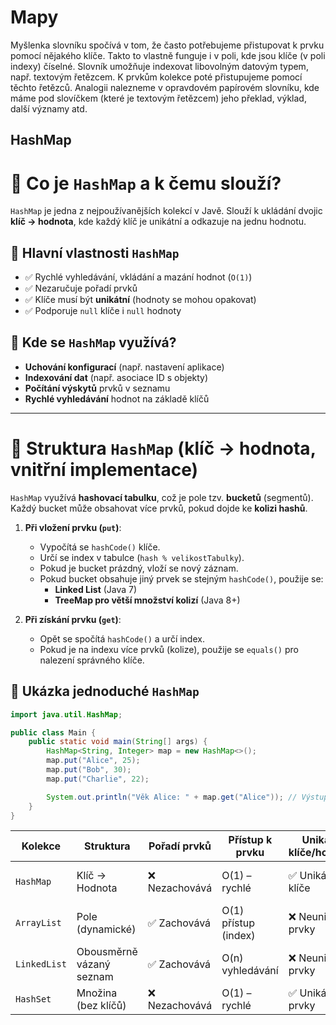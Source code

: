 # Mapy

Myšlenka slovníku spočívá v tom, že často potřebujeme přistupovat k
prvku pomocí nějakého klíče. Takto to vlastně funguje i v poli, kde jsou
klíče (v poli indexy) číselné. Slovník umožňuje indexovat libovolným
datovým typem, např. textovým řetězcem. K prvkům kolekce poté
přistupujeme pomocí těchto řetězců. Analogii nalezneme v opravdovém
papírovém slovníku, kde máme pod slovíčkem (které je textovým
řetězcem) jeho překlad, výklad, další významy atd.

## HashMap

# 🔹 Co je `HashMap` a k čemu slouží?

`HashMap` je jedna z nejpoužívanějších kolekcí v Javě. Slouží k ukládání dvojic **klíč → hodnota**, kde každý klíč je
unikátní a odkazuje na jednu hodnotu.

## 📌 Hlavní vlastnosti `HashMap`

- ✅ Rychlé vyhledávání, vkládání a mazání hodnot (`O(1)`)
- ✅ Nezaručuje pořadí prvků
- ✅ Klíče musí být **unikátní** (hodnoty se mohou opakovat)
- ✅ Podporuje `null` klíče i `null` hodnoty

## 📌 Kde se `HashMap` využívá?

- **Uchování konfigurací** (např. nastavení aplikace)
- **Indexování dat** (např. asociace ID s objekty)
- **Počítání výskytů** prvků v seznamu
- **Rychlé vyhledávání** hodnot na základě klíčů

---

# 🔹 Struktura `HashMap` (klíč → hodnota, vnitřní implementace)

`HashMap` využívá **hashovací tabulku**, což je pole tzv. **bucketů** (segmentů). Každý bucket může obsahovat více
prvků, pokud dojde ke **kolizi hashů**.

1. **Při vložení prvku (`put`)**:
    - Vypočítá se `hashCode()` klíče.
    - Určí se index v tabulce (`hash % velikostTabulky`).
    - Pokud je bucket prázdný, vloží se nový záznam.
    - Pokud bucket obsahuje jiný prvek se stejným `hashCode()`, použije se:
        - **Linked List** (Java 7)
        - **TreeMap pro větší množství kolizí** (Java 8+)

2. **Při získání prvku (`get`)**:
    - Opět se spočítá `hashCode()` a určí index.
    - Pokud je na indexu více prvků (kolize), použije se `equals()` pro nalezení správného klíče.

## 📌 Ukázka jednoduché `HashMap`

```java
import java.util.HashMap;

public class Main {
    public static void main(String[] args) {
        HashMap<String, Integer> map = new HashMap<>();
        map.put("Alice", 25);
        map.put("Bob", 30);
        map.put("Charlie", 22);

        System.out.println("Věk Alice: " + map.get("Alice")); // Výstup: Věk Alice: 25
    }
}
```

| Kolekce      | Struktura                | Pořadí prvků  | Přístup k prvku      | Unikátní klíče/hodnoty | Vhodné pro                       |
|--------------|--------------------------|---------------|----------------------|------------------------|----------------------------------|
| `HashMap`    | Klíč → Hodnota           | ❌ Nezachovává | O(1) – rychlé        | ✅ Unikátní klíče       | Mapování dat, rychlé vyhledávání |
| `ArrayList`  | Pole (dynamické)         | ✅ Zachovává   | O(1) přístup (index) | ❌ Neunikátní prvky     | Seznamy, práce s indexy          |
| `LinkedList` | Obousměrně vázaný seznam | ✅ Zachovává   | O(n) vyhledávání     | ❌ Neunikátní prvky     | Časté vkládání/smazání prvků     |
| `HashSet`    | Množina (bez klíčů)      | ❌ Nezachovává | O(1) – rychlé        | ✅ Unikátní prvky       | Eliminace duplicit               |

